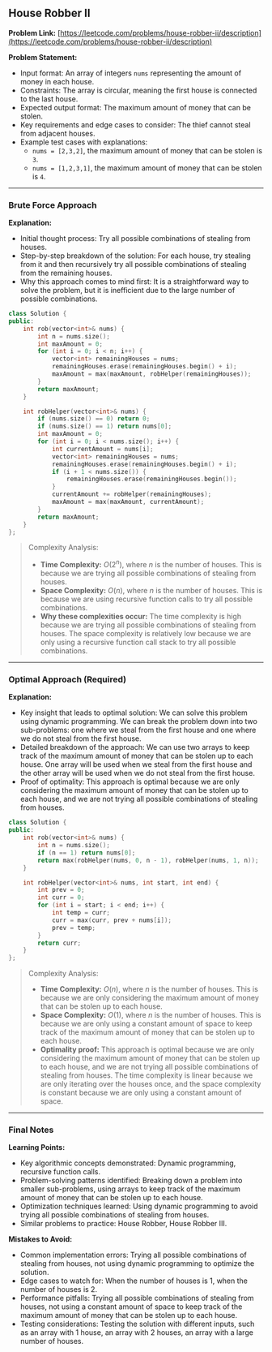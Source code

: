 ## House Robber II

**Problem Link:** [https://leetcode.com/problems/house-robber-ii/description](https://leetcode.com/problems/house-robber-ii/description)

**Problem Statement:**
- Input format: An array of integers `nums` representing the amount of money in each house.
- Constraints: The array is circular, meaning the first house is connected to the last house.
- Expected output format: The maximum amount of money that can be stolen.
- Key requirements and edge cases to consider: The thief cannot steal from adjacent houses.
- Example test cases with explanations:
  - `nums = [2,3,2]`, the maximum amount of money that can be stolen is `3`.
  - `nums = [1,2,3,1]`, the maximum amount of money that can be stolen is `4`.

---

### Brute Force Approach

**Explanation:**
- Initial thought process: Try all possible combinations of stealing from houses.
- Step-by-step breakdown of the solution: For each house, try stealing from it and then recursively try all possible combinations of stealing from the remaining houses.
- Why this approach comes to mind first: It is a straightforward way to solve the problem, but it is inefficient due to the large number of possible combinations.

```cpp
class Solution {
public:
    int rob(vector<int>& nums) {
        int n = nums.size();
        int maxAmount = 0;
        for (int i = 0; i < n; i++) {
            vector<int> remainingHouses = nums;
            remainingHouses.erase(remainingHouses.begin() + i);
            maxAmount = max(maxAmount, robHelper(remainingHouses));
        }
        return maxAmount;
    }

    int robHelper(vector<int>& nums) {
        if (nums.size() == 0) return 0;
        if (nums.size() == 1) return nums[0];
        int maxAmount = 0;
        for (int i = 0; i < nums.size(); i++) {
            int currentAmount = nums[i];
            vector<int> remainingHouses = nums;
            remainingHouses.erase(remainingHouses.begin() + i);
            if (i + 1 < nums.size()) {
                remainingHouses.erase(remainingHouses.begin());
            }
            currentAmount += robHelper(remainingHouses);
            maxAmount = max(maxAmount, currentAmount);
        }
        return maxAmount;
    }
};
```

> Complexity Analysis:
> - **Time Complexity:** $O(2^n)$, where $n$ is the number of houses. This is because we are trying all possible combinations of stealing from houses.
> - **Space Complexity:** $O(n)$, where $n$ is the number of houses. This is because we are using recursive function calls to try all possible combinations.
> - **Why these complexities occur:** The time complexity is high because we are trying all possible combinations of stealing from houses. The space complexity is relatively low because we are only using a recursive function call stack to try all possible combinations.

---

### Optimal Approach (Required)

**Explanation:**
- Key insight that leads to optimal solution: We can solve this problem using dynamic programming. We can break the problem down into two sub-problems: one where we steal from the first house and one where we do not steal from the first house.
- Detailed breakdown of the approach: We can use two arrays to keep track of the maximum amount of money that can be stolen up to each house. One array will be used when we steal from the first house and the other array will be used when we do not steal from the first house.
- Proof of optimality: This approach is optimal because we are only considering the maximum amount of money that can be stolen up to each house, and we are not trying all possible combinations of stealing from houses.

```cpp
class Solution {
public:
    int rob(vector<int>& nums) {
        int n = nums.size();
        if (n == 1) return nums[0];
        return max(robHelper(nums, 0, n - 1), robHelper(nums, 1, n));
    }

    int robHelper(vector<int>& nums, int start, int end) {
        int prev = 0;
        int curr = 0;
        for (int i = start; i < end; i++) {
            int temp = curr;
            curr = max(curr, prev + nums[i]);
            prev = temp;
        }
        return curr;
    }
};
```

> Complexity Analysis:
> - **Time Complexity:** $O(n)$, where $n$ is the number of houses. This is because we are only considering the maximum amount of money that can be stolen up to each house.
> - **Space Complexity:** $O(1)$, where $n$ is the number of houses. This is because we are only using a constant amount of space to keep track of the maximum amount of money that can be stolen up to each house.
> - **Optimality proof:** This approach is optimal because we are only considering the maximum amount of money that can be stolen up to each house, and we are not trying all possible combinations of stealing from houses. The time complexity is linear because we are only iterating over the houses once, and the space complexity is constant because we are only using a constant amount of space.

---

### Final Notes

**Learning Points:**
- Key algorithmic concepts demonstrated: Dynamic programming, recursive function calls.
- Problem-solving patterns identified: Breaking down a problem into smaller sub-problems, using arrays to keep track of the maximum amount of money that can be stolen up to each house.
- Optimization techniques learned: Using dynamic programming to avoid trying all possible combinations of stealing from houses.
- Similar problems to practice: House Robber, House Robber III.

**Mistakes to Avoid:**
- Common implementation errors: Trying all possible combinations of stealing from houses, not using dynamic programming to optimize the solution.
- Edge cases to watch for: When the number of houses is 1, when the number of houses is 2.
- Performance pitfalls: Trying all possible combinations of stealing from houses, not using a constant amount of space to keep track of the maximum amount of money that can be stolen up to each house.
- Testing considerations: Testing the solution with different inputs, such as an array with 1 house, an array with 2 houses, an array with a large number of houses.